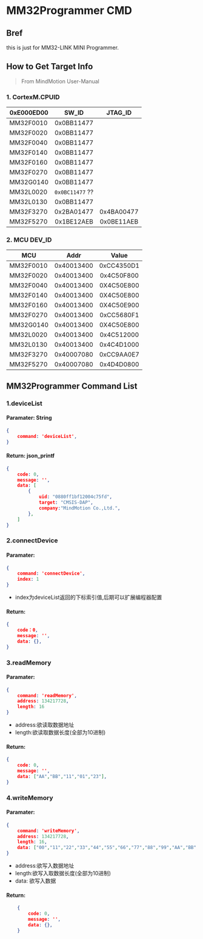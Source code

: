 # MM32Programmer CMD

## Bref

this is just for MM32-LINK MINI Programmer.

## How to Get Target Info

> From MindMotion User-Manual
### 1. CortexM.CPUID

| 0xE000ED00 |  SW_ID | JTAG_ID
|---|:---:|:---:|
| MM32F0010 | 0x0BB11477 |  |
| MM32F0020 | 0x0BB11477 |  |
| MM32F0040 | 0x0BB11477 |  |
| MM32F0140 | 0x0BB11477 |  |
| MM32F0160 | 0x0BB11477 |  |
| MM32F0270 | 0x0BB11477 |  |
| MM32G0140 | 0x0BB11477 |  |
| MM32L0020 | `0x0BC11477` ?? |  |
| MM32L0130 | 0x0BB11477 |  |
| MM32F3270 | 0x2BA01477 | 0x4BA00477 |
| MM32F5270 | 0x1BE12AEB | 0x0BE11AEB |

### 2. MCU DEV_ID

| MCU | Addr | Value|
|---|:---:|:---:|
| MM32F0010 | 0x40013400 | 0xCC4350D1 |
| MM32F0020 | 0x40013400 | 0x4C50F800 |
| MM32F0040 | 0x40013400 | 0X4C50E800 |
| MM32F0140 | 0x40013400 | 0X4C50E800 |
| MM32F0160 | 0x40013400 | 0X4C50E900 |
| MM32F0270 | 0x40013400 | 0xCC5680F1 |
| MM32G0140 | 0x40013400 | 0X4C50E800 |
| MM32L0020 | 0x40013400 | 0x4C512000 |
| MM32L0130 | 0x40013400 | 0x4C4D1000 |
| MM32F3270 | 0x40007080 | 0xCC9AA0E7 |
| MM32F5270 | 0x40007080 | 0x4D4D0800 |

## MM32Programmer Command List

### 1.deviceList

#### Paramater: String
```json		
{
    command: 'deviceList',
}
```

#### Return: json_printf
```json	
{
    code: 0,
    message: '',
    data: [
        {
            uid: "0880ff1bf12004c75fd",
            target: "CMSIS-DAP",
            company:"MindMotion Co.,Ltd.",
        },
    ]
}
```

### 2.connectDevice
#### Paramater:
```json	
{
    command: 'connectDevice', 
    index: 1
} 
```

- index为deviceList返回的下标索引值,后期可以扩展编程器配置
#### Return:
```json	
{
    code：0,
    message: '',
    data: {},
}
```

### 3.readMemory
#### Paramater:
```json	
{
    command: 'readMemory', 
    address: 134217728, 
    length: 16
}
```
    
- address:欲读取数据地址
- length:欲读取数据长度(全部为10进制)
#### Return:
```json	
{
    code: 0,
    message: '',
    data: ["AA","BB","11","01","23"],
}
```

### 4.writeMemory
#### Paramater:
```json
{
    command: 'writeMemory',
    address: 134217728, 
    length: 16,
    data: ["00","11","22","33","44","55","66","77","88","99","AA","BB","CC","DD","EE","FF"],
}
```

- address:欲写入数据地址
- length:欲写入取数据长度(全部为10进制)
- data: 欲写入数据
#### Return:
```json
    {
        code: 0,
        message: '',
        data: {},
    }
```